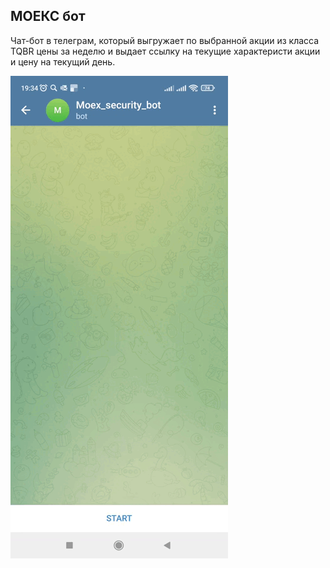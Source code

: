 ## МОЕКС бот

Чат-бот в телеграм, который выгружает по выбранной акции из класса TQBR цены за неделю и выдает ссылку на текущие характеристи акции и цену на текущий день.

![](https://github.com/marginthreshold/Moex-bot/blob/main/Show_moex_bot.gif)
